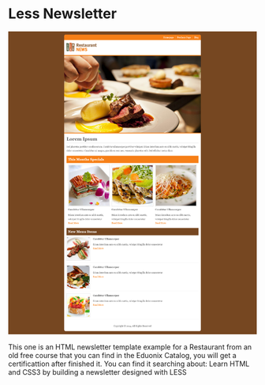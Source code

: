 # Less Newsletter

![Screen](https://github.com/satrianivzla/less-newsletter/blob/main/screen.png)

This one is an HTML newsletter template example for a Restaurant from an old free course that you can find in the Eduonix Catalog, you will get a certificattion after finished it.
You can find it searching about: Learn HTML and CSS3 by building a newsletter designed with LESS

